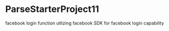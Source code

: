 # ParseStarterProject11
facebook login function utlizing facebook SDK for facebook login capability
